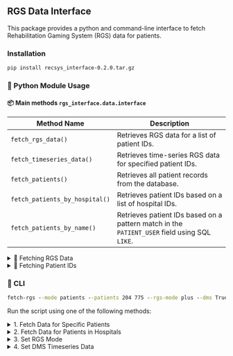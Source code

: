 ## RGS Data Interface

This package provides a python and command-line interface to fetch Rehabilitation Gaming System (RGS) data for patients.

### Installation

```sh
pip install recsys_interface-0.2.0.tar.gz
```

### 📖 Python Module Usage

#### 📦 Main methods `rgs_interface.data.interface`

Method Name               | Description |
|---------------------------|-------------|
| `fetch_rgs_data()`       | Retrieves RGS data for a list of patient IDs. |
| `fetch_timeseries_data()` | Retrieves time-series RGS data for specified patient IDs. |
| `fetch_patients()`       | Retrieves all patient records from the database. |
| `fetch_patients_by_hospital()` | Retrieves patient IDs based on a list of hospital IDs. |
| `fetch_patients_by_name()` | Retrieves patient IDs based on a pattern match in the `PATIENT_USER` field using SQL `LIKE`. |

<details>
  <summary>🔹 Fetching RGS Data</summary>

##### `fetch_rgs_data(patient_ids, rgs_mode="plus", output_file=None)`
- Retrieves RGS interaction data for a list of patient IDs.
- Allows filtering based on `rgs_mode` (default: `"plus"`).
- Saves the results as a CSV file if `output_file` is specified.

**Example Usage:**
```python
df = fetch_rgs_data([101, 102, 103], rgs_mode="app", output_file="rgs_data.csv")
print(df.head())
```

**Example Output (`df.head()`)**:

| PATIENT_ID | HOSPITAL_ID | PARETIC_SIDE | UPPER_EXTREMITY_TO_TRAIN | HAND_RAISING_CAPACITY | COGNITIVE_FUNCTION_LEVEL | HAS_HEMINEGLIGENCE | GENDER  | SKIN_COLOR | AGE  | VIDEOGAME_EXP | COMPUTER_EXP | COMMENTS | PTN_HEIGHT_CM | ARM_SIZE_CM | PRESCRIPTION_ID | SESSION_ID | PROTOCOL_ID | PRESCRIPTION_STARTING_DATE | PRESCRIPTION_ENDING_DATE | SESSION_DATE | STARTING_HOUR | STARTING_TIME_CATEGORY | STATUS  | PROTOCOL_TYPE | AR_MODE | WEEKDAY | REAL_SESSION_DURATION | PRESCRIBED_SESSION_DURATION | SESSION_DURATION | ADHERENCE | TOTAL_SUCCESS | TOTAL_ERRORS | SCORE |
|------------|------------|--------------|---------------------------|------------------------|--------------------------|--------------------|---------|------------|------|---------------|--------------|----------|--------------|------------|----------------|------------|-------------|-------------------------|-------------------------|--------------|--------------|----------------------|---------|--------------|--------|---------|---------------------|-------------------------|----------------|-----------|--------------|-------------|-------|
| 775        | 40         | LEFT         | LEFT                      | LOW                    | MEDIUM                   | 0                  | FEMALE  | FDC3AD     | 88.0 | 0             | 0            |          | 165          | 22         | 78256.0        | 16796.0    | 222.0       | 2024-03-28 08:55:00     | 2100-01-01 00:00:00     | 2024-03-29   | 13.0         | AFTERNOON            | CLOSED  | Hands        | NONE   | FRIDAY  | 492.0               | 300.0                   | 300            | 1.0       | 99           | 8           | 231   |
| 775        | 40         | LEFT         | LEFT                      | LOW                    | MEDIUM                   | 0                  | FEMALE  | FDC3AD     | 88.0 | 0             | 0            |          | 165          | 22         | 78258.0        | 16798.0    | 224.0       | 2024-03-28 08:55:11     | 2100-01-01 00:00:00     | 2024-03-29   | 13.0         | AFTERNOON            | CLOSED  | Hands        | NONE   | FRIDAY  | 338.0               | 300.0                   | 300            | 1.0       | 64           | 17          | 88    |
| 775        | 40         | LEFT         | LEFT                      | LOW                    | MEDIUM                   | 0                  | FEMALE  | FDC3AD     | 88.0 | 0             | 0            |          | 165          | 22         | 78260.0        | 16800.0    | 206.0       | 2024-03-28 08:55:57     | 2100-01-01 00:00:00     | 2024-03-29   | 13.0         | AFTERNOON            | CLOSED  | AR           | TABLE  | FRIDAY  | 280.0               | 240.0                   | 240            | 1.0       | 0            | 0           | 0     |
| 775        | 40         | LEFT         | LEFT                      | LOW                    | MEDIUM                   | 0                  | FEMALE  | FDC3AD     | 88.0 | 0             | 0            |          | 165          | 22         | 78262.0        | 16802.0    | 209.0       | 2024-03-28 08:58:19     | 2024-04-15 15:43:10     | 2024-03-29   | 13.0         | AFTERNOON            | CLOSED  | AR           | TABLE  | FRIDAY  | 391.0               | 300.0                   | 300            | 1.0       | 1            | 2           | 1     |

---

#### `fetch_timeseries_data(patient_ids, rgs_mode="plus", output_file=None)`
- Retrieves time-series RGS interaction data for given patient IDs.
- Filters data based on `rgs_mode`.
- Saves results to a CSV file if `output_file` is specified.

**Example Usage:**
```python
df = fetch_timeseries_data([201, 202], rgs_mode="intensive")
print(df.head())
```

**Example Output (`df.head()`)**:

| SESSION_ID | PATIENT_ID | PROTOCOL_ID | GAME_MODE | SECONDS_FROM_START | PARAMETER_KEY                | PARAMETER_VALUE | PERFORMANCE_KEY           | PERFORMANCE_VALUE |
|------------|-----------|-------------|-----------|--------------------|------------------------------|-----------------|---------------------------|-------------------|
| 16798      | 775       | 224         | STANDARD  | 21633              | standard_dm_targetsNumber   | 0.1             | standard_pe_ratioErrors   | 1                 |
| 16798      | 775       | 224         | STANDARD  | 33326              | standard_dm_targetsNumber   | 0.2             | standard_pe_ratioErrors   | 1                 |
| 16798      | 775       | 224         | STANDARD  | 47318              | standard_dm_targetsNumber   | 0.3             | standard_pe_ratioErrors   | 1                 |
| 16798      | 775       | 224         | STANDARD  | 66509              | standard_dm_targetsNumber   | 0.4             | standard_pe_ratioErrors   | 1                 |
| 16798      | 775       | 224         | STANDARD  | 90916              | standard_dm_targetsNumber   | 0.5             | standard_pe_ratioErrors   | 1                 |

</details>

<details>
  <summary>🔹 Fetching Patient IDs</summary>

#### `fetch_patients_by_hospital(hospital_ids)`
- Retrieves a list of patient IDs from specified hospital IDs.
- Accepts a list of hospital IDs and returns matching patient IDs.

**Example Usage:**
```python
patient_ids = fetch_patients_by_hospital([1, 3, 5])
print(patient_ids)
```

---

#### `fetch_patients_by_name(pattern)`
- Fetches patient IDs based on a pattern match in the `PATIENT_USER` field.
- Uses SQL `LIKE` to find patients with names matching the pattern.

**Example Usage:**
```python
matching_patients = fetch_patients_by_name("STU_")
print(matching_patients)
```

---

#### `fetch_patients()`
- Retrieves all patient records from the database.

**Example Usage:**
```python
all_patients = fetch_patients()
print(all_patients.head())
```

</details>

### 📖 CLI

```cmd
fetch-rgs --mode patients --patients 204 775 --rgs-mode plus --dms True
```

Run the script using one of the following methods:

<details>
  <summary>1. Fetch Data for Specific Patients</summary>
</br>
  
You can provide patient IDs directly:
```sh
fetch-rgs --mode patients --patients 204 775 787 788
```

Or, provide a text file where each line contains a patient ID:
```sh
fetch-rgs --mode patients --patients-file patient_ids.txt
```

</details>

<details>
  <summary>2. Fetch Data for Patients in Hospitals</summary>
</br>
 
Provide hospital IDs to fetch all associated patient IDs:
```sh
fetch-rgs --mode hospital --hospital 7 8 9 11 12
```
</details>

<details>
  <summary>3. Set RGS Mode</summary>
</br>
  
You can change the RGS mode (default is `app`) using the `--rgs-mode` flag:
```sh
fetch-rgs --mode patients --patients 204 775 --rgs-mode plus
```

</details>

<details>
  <summary>4. Set DMS Timeseries Data</summary>
</br>

Default: `False` (DMs data not included).

```sh
fetch-rgs --mode patients --patients 204 775 --rgs-mode plus --dms True
```
